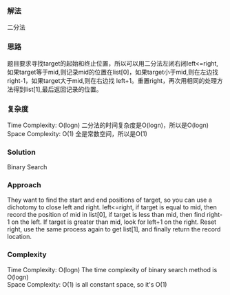 ### 解法 
二分法

### 思路
题目要求寻找target的起始和终止位置，所以可以用二分法左闭右闭left<=right,如果target等于mid,则记录mid的位置在list[0]，如果target小于mid,则在左边找right-1，如果target大于mid,则在右边找 left+1。重置right，再次用相同的处理方法得到list[1],最后返回记录的位置。

### 复杂度
Time Complexity: O(logn) 二分法的时间复杂度是O(logn)，所以是O(logn)  
Space Complexity: O(1) 全是常数空间，所以是O(1)


### Solution
Binary Search

### Approach
They want to find the start and end positions of target, so you can use a dichotomy to close left and right. left<=right, if target is equal to mid, then record the position of mid in list[0], if target is less than mid, then find right-1 on the left. If target is greater than mid, look for left+1 on the right. Reset right, use the same process again to get list[1], and finally return the record location.

### Complexity
Time Complexity: O(logn) The time complexity of binary search method is O(logn)  
Space Complexity: O(1) is all constant space, so it's O(1)